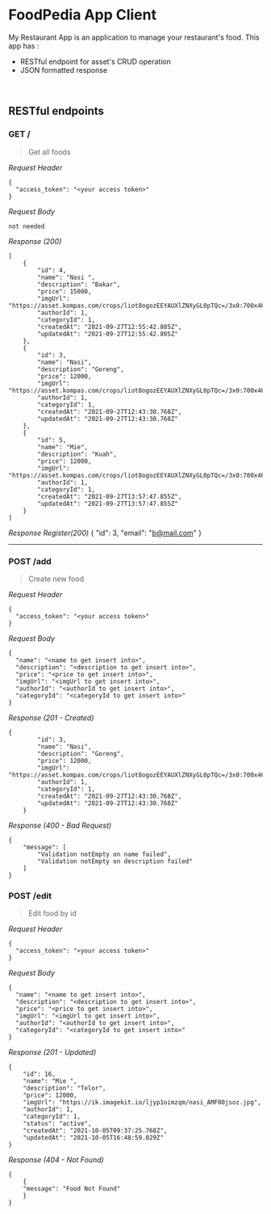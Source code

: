 # FoodPedia App Client

My Restaurant App is an application to manage your restaurant's food. This app has :

- RESTful endpoint for asset's CRUD operation
- JSON formatted response

&nbsp;

## RESTful endpoints

### GET /

> Get all foods

_Request Header_

```
{
  "access_token": "<your access token>"
}
```

_Request Body_

```
not needed
```

_Response (200)_

```
[
    {
        "id": 4,
        "name": "Nasi ",
        "description": "Bakar",
        "price": 15000,
        "imgUrl": "https://asset.kompas.com/crops/liot8ogozEEYAUXlZNXyGL0pTQc=/3x0:700x465/750x500/data/photo/2021/04/08/606e886b972ac.jpeg",
        "authorId": 1,
        "categoryId": 1,
        "createdAt": "2021-09-27T12:55:42.805Z",
        "updatedAt": "2021-09-27T12:55:42.805Z"
    },
    {
        "id": 3,
        "name": "Nasi",
        "description": "Goreng",
        "price": 12000,
        "imgUrl": "https://asset.kompas.com/crops/liot8ogozEEYAUXlZNXyGL0pTQc=/3x0:700x465/750x500/data/photo/2021/04/08/606e886b972ac.jpeg",
        "authorId": 1,
        "categoryId": 1,
        "createdAt": "2021-09-27T12:43:30.768Z",
        "updatedAt": "2021-09-27T12:43:30.768Z"
    },
    {
        "id": 5,
        "name": "Mie",
        "description": "Kuah",
        "price": 12000,
        "imgUrl": "https://asset.kompas.com/crops/liot8ogozEEYAUXlZNXyGL0pTQc=/3x0:700x465/750x500/data/photo/2021/04/08/606e886b972ac.jpeg",
        "authorId": 1,
        "categoryId": 1,
        "createdAt": "2021-09-27T13:57:47.855Z",
        "updatedAt": "2021-09-27T13:57:47.855Z"
    }
]
```

_Response Register(200)_
{
"id": 3,
"email": "b@mail.com"
}

---

### POST /add

> Create new food

_Request Header_

```
{
  "access_token": "<your access token>"
}
```

_Request Body_

```
{
  "name": "<name to get insert into>",
  "description": "<description to get insert into>",
  "price": "<price to get insert into>",
  "imgUrl": "<imgUrl to get insert into>",
  "authorId": "<authorId to get insert into>",
  "categoryId": "<categoryId to get insert into>"
}
```

_Response (201 - Created)_

```
{
        "id": 3,
        "name": "Nasi",
        "description": "Goreng",
        "price": 12000,
        "imgUrl": "https://asset.kompas.com/crops/liot8ogozEEYAUXlZNXyGL0pTQc=/3x0:700x465/750x500/data/photo/2021/04/08/606e886b972ac.jpeg",
        "authorId": 1,
        "categoryId": 1,
        "createdAt": "2021-09-27T12:43:30.768Z",
        "updatedAt": "2021-09-27T12:43:30.768Z"
    }
```

_Response (400 - Bad Request)_

```
{
    "message": [
        "Validation notEmpty on name failed",
        "Validation notEmpty on description failed"
    ]
}
```

### POST /edit

> Edit food by id

_Request Header_

```
{
  "access_token": "<your access token>"
}
```

_Request Body_

```
{
  "name": "<name to get insert into>",
  "description": "<description to get insert into>",
  "price": "<price to get insert into>",
  "imgUrl": "<imgUrl to get insert into>",
  "authorId": "<authorId to get insert into>",
  "categoryId": "<categoryId to get insert into>"
}
```

_Response (201 - Updated)_

```
{
    "id": 16,
    "name": "Mie ",
    "description": "Telor",
    "price": 12000,
    "imgUrl": "https://ik.imagekit.io/ljyp1oimzqm/nasi_AMF00jsoz.jpg",
    "authorId": 1,
    "categoryId": 1,
    "status": "active",
    "createdAt": "2021-10-05T09:37:25.768Z",
    "updatedAt": "2021-10-05T16:48:59.029Z"
}
```

_Response (404 - Not Found)_

```
{
    {
    "message": "Food Not Found"
    }
}
```
